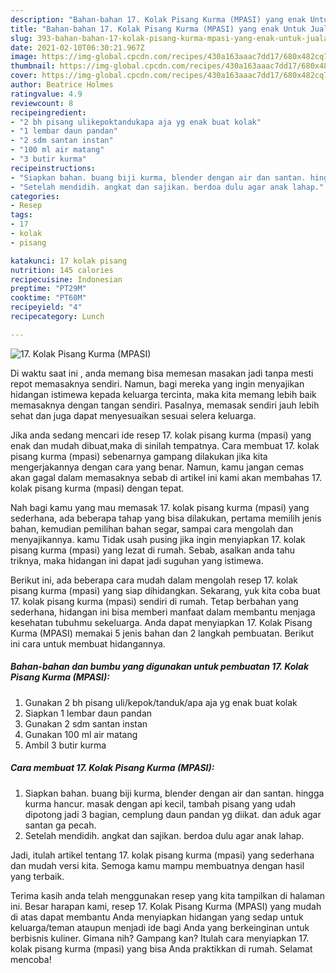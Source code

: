 ```yaml
---
description: "Bahan-bahan 17. Kolak Pisang Kurma (MPASI) yang enak Untuk Jualan"
title: "Bahan-bahan 17. Kolak Pisang Kurma (MPASI) yang enak Untuk Jualan"
slug: 393-bahan-bahan-17-kolak-pisang-kurma-mpasi-yang-enak-untuk-jualan
date: 2021-02-10T06:30:21.967Z
image: https://img-global.cpcdn.com/recipes/430a163aaac7dd17/680x482cq70/17-kolak-pisang-kurma-mpasi-foto-resep-utama.jpg
thumbnail: https://img-global.cpcdn.com/recipes/430a163aaac7dd17/680x482cq70/17-kolak-pisang-kurma-mpasi-foto-resep-utama.jpg
cover: https://img-global.cpcdn.com/recipes/430a163aaac7dd17/680x482cq70/17-kolak-pisang-kurma-mpasi-foto-resep-utama.jpg
author: Beatrice Holmes
ratingvalue: 4.9
reviewcount: 8
recipeingredient:
- "2 bh pisang ulikepoktandukapa aja yg enak buat kolak"
- "1 lembar daun pandan"
- "2 sdm santan instan"
- "100 ml air matang"
- "3 butir kurma"
recipeinstructions:
- "Siapkan bahan. buang biji kurma, blender dengan air dan santan. hingga kurma hancur. masak dengan api kecil, tambah pisang yang udah dipotong jadi 3 bagian, cemplung daun pandan yg diikat. dan aduk agar santan ga pecah."
- "Setelah mendidih. angkat dan sajikan. berdoa dulu agar anak lahap."
categories:
- Resep
tags:
- 17
- kolak
- pisang

katakunci: 17 kolak pisang 
nutrition: 145 calories
recipecuisine: Indonesian
preptime: "PT29M"
cooktime: "PT60M"
recipeyield: "4"
recipecategory: Lunch

---
```



![17. Kolak Pisang Kurma (MPASI)](https://img-global.cpcdn.com/recipes/430a163aaac7dd17/680x482cq70/17-kolak-pisang-kurma-mpasi-foto-resep-utama.jpg)

Di waktu  saat ini , anda memang bisa memesan masakan jadi tanpa mesti repot memasaknya sendiri. Namun, bagi mereka yang ingin menyajikan hidangan istimewa kepada keluarga tercinta, maka kita memang lebih baik memasaknya dengan tangan sendiri. Pasalnya, memasak sendiri jauh lebih sehat dan juga dapat menyesuaikan sesuai selera keluarga.

Jika anda sedang mencari ide resep 17. kolak pisang kurma (mpasi) yang enak dan mudah dibuat,maka di sinilah tempatnya. Cara membuat 17. kolak pisang kurma (mpasi)  sebenarnya gampang dilakukan jika kita mengerjakannya dengan cara yang benar. Namun, kamu jangan cemas akan gagal dalam memasaknya 
sebab di artikel ini kami akan membahas 17. kolak pisang kurma (mpasi) dengan tepat.  



Nah bagi kamu yang mau memasak 17. kolak pisang kurma (mpasi) yang sederhana, ada beberapa tahap yang bisa dilakukan, pertama memilih jenis bahan, kemudian pemilihan bahan segar, sampai cara mengolah dan menyajikannya. kamu Tidak usah pusing jika ingin menyiapkan 17. kolak pisang kurma (mpasi) yang lezat di rumah. Sebab, asalkan anda  tahu triknya, maka hidangan ini dapat jadi suguhan yang istimewa.

Berikut ini, ada beberapa cara mudah dalam mengolah resep 17. kolak pisang kurma (mpasi) yang siap dihidangkan. Sekarang, yuk kita coba buat 17. kolak pisang kurma (mpasi) sendiri di rumah. Tetap berbahan yang sederhana, hidangan ini bisa memberi manfaat dalam membantu menjaga kesehatan tubuhmu sekeluarga. Anda dapat menyiapkan 17. Kolak Pisang Kurma (MPASI) memakai 5 jenis bahan dan 2 langkah pembuatan. Berikut ini cara untuk membuat hidangannya.

<!--inarticleads1-->

##### Bahan-bahan dan bumbu yang digunakan untuk pembuatan 17. Kolak Pisang Kurma (MPASI):

1. Gunakan 2 bh pisang uli/kepok/tanduk/apa aja yg enak buat kolak
1. Siapkan 1 lembar daun pandan
1. Gunakan 2 sdm santan instan
1. Gunakan 100 ml air matang
1. Ambil 3 butir kurma




<!--inarticleads2-->

##### Cara membuat 17. Kolak Pisang Kurma (MPASI):

1. Siapkan bahan. buang biji kurma, blender dengan air dan santan. hingga kurma hancur. masak dengan api kecil, tambah pisang yang udah dipotong jadi 3 bagian, cemplung daun pandan yg diikat. dan aduk agar santan ga pecah.
1. Setelah mendidih. angkat dan sajikan. berdoa dulu agar anak lahap.




Jadi, itulah artikel tentang  17. kolak pisang kurma (mpasi)  yang sederhana dan mudah versi kita. Semoga kamu mampu membuatnya dengan hasil yang terbaik. 

Terima kasih anda telah menggunakan resep yang kita tampilkan di halaman ini. Besar harapan kami, resep  17. Kolak Pisang Kurma (MPASI) yang mudah di atas dapat membantu Anda menyiapkan hidangan yang sedap untuk keluarga/teman ataupun menjadi ide bagi Anda yang berkeinginan untuk berbisnis kuliner. Gimana nih? Gampang kan? Itulah cara menyiapkan 17. kolak pisang kurma (mpasi) yang bisa Anda praktikkan di rumah. Selamat mencoba!

